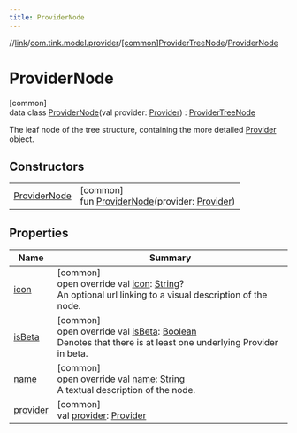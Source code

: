```yaml
---
title: ProviderNode
---
```

//[link](../../../../index.html)/[com.tink.model.provider](../../index.html)/[[common]ProviderTreeNode](../index.html)/[ProviderNode](index.html)



# ProviderNode



[common]\
data class [ProviderNode](index.html)(val provider: [Provider](../../[common]-provider/index.html)) : [ProviderTreeNode](../index.html)

The leaf node of the tree structure, containing the more detailed [Provider](../../[common]-provider/index.html) object.



## Constructors


| | |
|---|---|
| [ProviderNode](-provider-node.html) | [common]<br>fun [ProviderNode](-provider-node.html)(provider: [Provider](../../[common]-provider/index.html)) |


## Properties


| Name | Summary |
|---|---|
| [icon](icon.html) | [common]<br>open override val [icon](icon.html): [String](https://kotlinlang.org/api/latest/jvm/stdlib/kotlin/-string/index.html)?<br>An optional url linking to a visual description of the node. |
| [isBeta](is-beta.html) | [common]<br>open override val [isBeta](is-beta.html): [Boolean](https://kotlinlang.org/api/latest/jvm/stdlib/kotlin/-boolean/index.html)<br>Denotes that there is at least one underlying Provider in beta. |
| [name](name.html) | [common]<br>open override val [name](name.html): [String](https://kotlinlang.org/api/latest/jvm/stdlib/kotlin/-string/index.html)<br>A textual description of the node. |
| [provider](provider.html) | [common]<br>val [provider](provider.html): [Provider](../../[common]-provider/index.html) |

